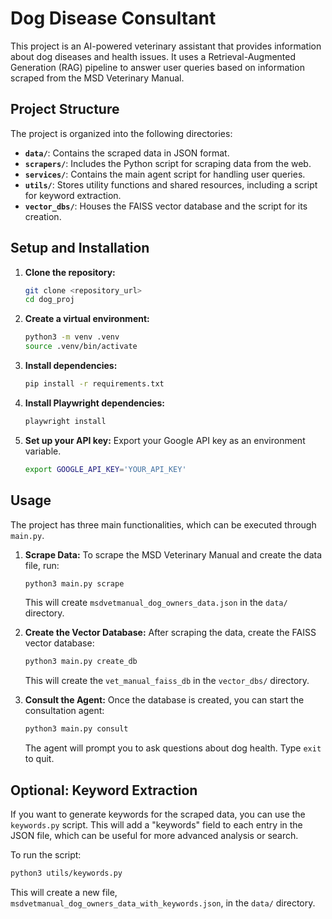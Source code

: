 # Dog Disease Consultant

This project is an AI-powered veterinary assistant that provides information about dog diseases and health issues. It uses a Retrieval-Augmented Generation (RAG) pipeline to answer user queries based on information scraped from the MSD Veterinary Manual.

## Project Structure

The project is organized into the following directories:

- **`data/`**: Contains the scraped data in JSON format.
- **`scrapers/`**: Includes the Python script for scraping data from the web.
- **`services/`**: Contains the main agent script for handling user queries.
- **`utils/`**: Stores utility functions and shared resources, including a script for keyword extraction.
- **`vector_dbs/`**: Houses the FAISS vector database and the script for its creation.

## Setup and Installation

1.  **Clone the repository:**
    ```bash
    git clone <repository_url>
    cd dog_proj
    ```

2.  **Create a virtual environment:**
    ```bash
    python3 -m venv .venv
    source .venv/bin/activate
    ```

3.  **Install dependencies:**
    ```bash
    pip install -r requirements.txt
    ```
    
4. **Install Playwright dependencies:**
    ```bash
    playwright install
    ```

5.  **Set up your API key:**
    Export your Google API key as an environment variable.
    ```bash
    export GOOGLE_API_KEY='YOUR_API_KEY'
    ```

## Usage

The project has three main functionalities, which can be executed through `main.py`.

1.  **Scrape Data:**
    To scrape the MSD Veterinary Manual and create the data file, run:
    ```bash
    python3 main.py scrape
    ```
    This will create `msdvetmanual_dog_owners_data.json` in the `data/` directory.

2.  **Create the Vector Database:**
    After scraping the data, create the FAISS vector database:
    ```bash
    python3 main.py create_db
    ```
    This will create the `vet_manual_faiss_db` in the `vector_dbs/` directory.

3.  **Consult the Agent:**
    Once the database is created, you can start the consultation agent:
    ```bash
    python3 main.py consult
    ```
    The agent will prompt you to ask questions about dog health. Type `exit` to quit.

## Optional: Keyword Extraction

If you want to generate keywords for the scraped data, you can use the `keywords.py` script. This will add a "keywords" field to each entry in the JSON file, which can be useful for more advanced analysis or search.

To run the script:
```bash
python3 utils/keywords.py
```
This will create a new file, `msdvetmanual_dog_owners_data_with_keywords.json`, in the `data/` directory.
